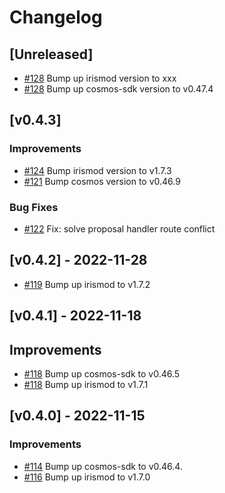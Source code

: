 <!--
Guiding Principles:

Changelogs are for humans, not machines.
There should be an entry for every single version.
The same types of changes should be grouped.
Versions and sections should be linkable.
The latest version comes first.
The release date of each version is displayed.
Mention whether you follow Semantic Versioning.

Usage:

Change log entries are to be added to the Unreleased section under the
appropriate stanza (see below). Each entry should ideally include a tag and
the Github issue reference in the following format:

* (<tag>) \#<issue-number> message

The issue numbers will later be link-ified during the release process so you do
not have to worry about including a link manually, but you can if you wish.

Types of changes (Stanzas):

"Features" for new features.
"Improvements" for changes in existing functionality.
"Deprecated" for soon-to-be removed features.
"Bug Fixes" for any bug fixes.
"Client Breaking" for breaking CLI commands and REST routes used by end-users.
"API Breaking" for breaking exported APIs used by developers building on SDK.
"State Machine Breaking" for any changes that result in a different AppState given same genesisState and txList.

Ref: https://keepachangelog.com/en/1.0.0/
-->

# Changelog

## [Unreleased]

* [\#128](https://github.com/bianjieai/tibc-go/pull/128) Bump up irismod version to xxx
* [\#128](https://github.com/bianjieai/tibc-go/pull/128) Bump up cosmos-sdk version to v0.47.4

## [v0.4.3]

### Improvements

* [\#124](https://github.com/bianjieai/tibc-go/pull/124) Bump irismod version to v1.7.3
* [\#121](https://github.com/bianjieai/tibc-go/pull/121) Bump cosmos version to v0.46.9

### Bug Fixes

* [\#122](https://github.com/bianjieai/tibc-go/pull/122) Fix: solve proposal handler route conflict

## [v0.4.2] - 2022-11-28

* [\#119](https://github.com/bianjieai/tibc-go/pull/119) Bump up irismod to v1.7.2

## [v0.4.1] - 2022-11-18

## Improvements

* [\#118](https://github.com/bianjieai/tibc-go/pull/118) Bump up cosmos-sdk to v0.46.5
* [\#118](https://github.com/bianjieai/tibc-go/pull/118) Bump up irismod to v1.7.1

## [v0.4.0] - 2022-11-15

### Improvements

* [\#114](https://github.com/bianjieai/tibc-go/pull/114) Bump up cosmos-sdk to v0.46.4.
* [\#116](https://github.com/bianjieai/tibc-go/pull/116) Bump up irismod to v1.7.0
